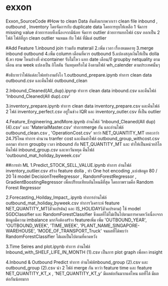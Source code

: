 # exxon
Exxon_SourceCode
#How to clean Data
อันดับแรกพวกเรา clean file inbound , outbound , Inventory
โดยจัดการกับ duplicate data โดยการยุบให้เหลือ 1
จัดการ missing value ด้วยการลบทิ้งเนื่องจากมีน้อย
จัดการ outlier ด้วยการแยกไฟล์ csv ออกเป็น 2 ไฟล์
ไฟล์ที่ถูก clean outlier จนหมด กับ ไฟล์ ที่มีแต่ outlier

#Add Feature
1.inbound join ร่วมกับ materail
2.เพิ่ม เวลา เรื่องหมดอายุ
3.merge inbound outbound 
4.เพิ้ม column เดือนที่ควร outbound 
5.แปลงสกุลเงินให้เป็น dolla
6.หา row ไหนบ้างที่ ค่าcontainer รับไม่ไหว
แยก date เดือน/ปี groupby netquality ตามเดือน ตาม week แปลงเป็น กิโลตัน
วันหยุดหรือไม่ อิงตามไฟล์ wh_calender ตามประเทศนั้นๆ

#อธิบายว่าไฟล์แต่ละไฟลทำงานยังไง
1.outbound_prepare.ipynb ทำการ clean data outbound.csv และคืนไฟล์ outbound_clean

2.Inbound_Cleaned(All_dup).ipynp ทำการ clean data inbound.csv และคืนไฟล์ 'Inbound_Cleaned(All dup).csv'

3.inventory_prepare.ipynb ทำการ clean data inventory_prepare.csv และคืนไฟล์ 2 ไฟล์
inventory_perfect.csv อยู่ในช่วง IQR และ inventory_outler.csv ที่เป็น outlier

4.Feature_Engineering_andMore.ipynb อ่านไฟล์ 'Inbound_Cleaned(All dup) (4).csv' และ 'MaterialMaster.csv' ทำการmerge กัน
และอ่านไฟล์ outbound_clean.csv , 'OperationCost.csv' หาว่า NET_QUANTITY_MT เยอะกว่า 24.75ไหม
ทำการ คำนวน tranfer cost และคืนค่าไฟล์ outbound_group_withcost.csv ออกมา
ทำการ groupby เวลา inbound กับ NET_QUANTITY_MT และ ทำให้เป็นหน่วยกิโล
คืนไฟล์ inbound_group.csv และหาวันหยุด คืนไฟล์ 'outbound_mat_holiday_byweek.csv'

##การทำ ML 
1.Predict_STOCK_SELL_VALUE.ipynb ทำการ อ่านไฟล์ inventory_outlier.csv
สร้าง feature dolla , ทำ One hot encoding ,แบ่งข้อมูล 80 / 20
ใช้ model DecisionTreeRegressor , RandomForestRegressor , GradientBoostingRegressor
เพื่อเปรียบเทียบอันไหนดีที่สุด โดยภาพรวมคือ Random Forest Regressor

2.Forecasting_Hoilday_Impact_.ipynb ทำการอ่านไฟล์ outbound_mat_holiday_byweek.csv
ทำการวิเคราะห์ feature NET_QUANTITY_MT(ตัวแปรต้น) และ IS_HOLIDAY(ตัวแปรตาม)
ใช้ model SGDClassifier และ RandomForestClassifier ซึงผลที่ได้ไม่เป็นไปตามการคาดหวังเนื่องจาก
ข้อมูลมีความ imbalance มากจึงต้องสร้าง featureเพิ่ม เพิ่ม 'OUTBOUND_YEAR', 'OUTBOUND_WEEK', 'TIME_WEEK',  'PLANT_NAME_SINGAPORE-WAREHOUSE', 'MODE_OF_TRANSPORT_Truck'
จนผลที่ได้พบว่า RandomForestClassifier ได้ผลเป็นไปตามที่คาดหวัง

3.Time Seires and plot.ipynb ทำการ อ่านไฟล์ Inbound_with_SHELF_LIFE_IN_MONTH (1).csv
เป็นการ plot graph เพื่อหา insight

4.Inbound & Outbound Predict ทำการ อ่านไฟล์inbound_group (2).csv และ outbound_group (2).csv
นำ 2 ไฟล์ merge กัน 
หาว่า feature time และ feature NET_QUANTITY_KT_x , 'NET_QUANTITY_KT_y' มีผลต่อกันมากแค่ไหน
ผลที่ได้ มีผลต่อกันน้อยมาก






